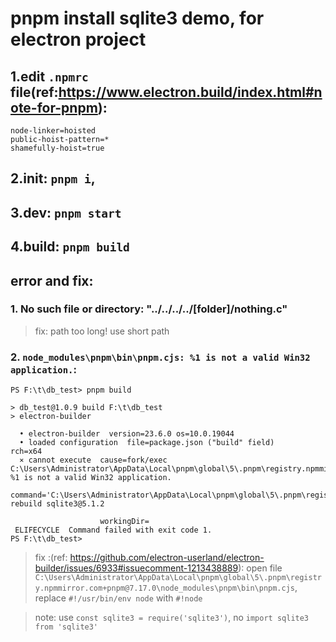 # pnpm install sqlite3 demo, for electron project 

## 1.edit `.npmrc` file(ref:https://www.electron.build/index.html#note-for-pnpm):
```
node-linker=hoisted
public-hoist-pattern=*
shamefully-hoist=true
```
## 2.init: `pnpm i`,
## 3.dev: `pnpm start`
## 4.build: `pnpm build`


## error and fix:
### 1. No such file or directory:  "../../../../[folder]/nothing.c"
>fix: path too long! use short path

### 2. `node_modules\pnpm\bin\pnpm.cjs: %1 is not a valid Win32 application.`:
```
PS F:\t\db_test> pnpm build

> db_test@1.0.9 build F:\t\db_test
> electron-builder

  • electron-builder  version=23.6.0 os=10.0.19044
  • loaded configuration  file=package.json ("build" field)
rch=x64
  ⨯ cannot execute  cause=fork/exec C:\Users\Administrator\AppData\Local\pnpm\global\5\.pnpm\registry.npmmirror.com+pnpm@7.17.0\node_modules\pnpm\bin\pnpm.cjs: %1 is not a valid Win32 application.
                    command='C:\Users\Administrator\AppData\Local\pnpm\global\5\.pnpm\registry.npmmirror.com+pnpm@7.17.0\node_modules\pnpm\bin\pnpm.cjs' rebuild sqlite3@5.1.2

                    workingDir=
 ELIFECYCLE  Command failed with exit code 1.
PS F:\t\db_test>

```

> fix :(ref: https://github.com/electron-userland/electron-builder/issues/6933#issuecomment-1213438889):
> open file `C:\Users\Administrator\AppData\Local\pnpm\global\5\.pnpm\registry.npmmirror.com+pnpm@7.17.0\node_modules\pnpm\bin\pnpm.cjs`, replace `#!/usr/bin/env node` with `#!node`


>note: use `const sqlite3 = require('sqlite3')`, no `import sqlite3 from 'sqlite3'`